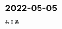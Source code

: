 # 2022-05-05

共 0 条

<!-- BEGIN WEIBO -->
<!-- 最后更新时间 Thu May 05 2022 00:20:20 GMT+0800 (China Standard Time) -->

<!-- END WEIBO -->

